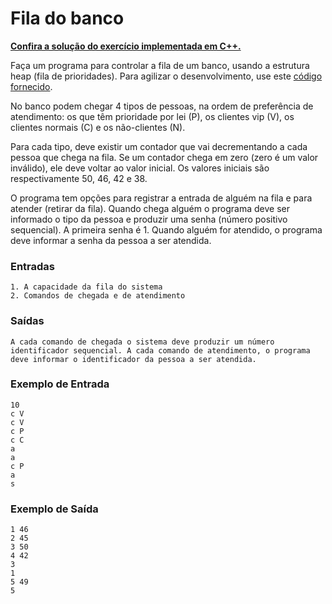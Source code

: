 # Fila do banco

**[Confira a solução do exercício implementada em C++.](08.cpp)**

Faça um programa para controlar a fila de um banco, usando a estrutura heap (fila de prioridades). Para agilizar o desenvolvimento, use este [código fornecido](codigoBase.cpp).

No banco podem chegar 4 tipos de pessoas, na ordem de preferência de atendimento: os que têm prioridade por lei (P), os clientes vip (V), os clientes normais (C) e os não-clientes (N).

Para cada tipo, deve existir um contador que vai decrementando a cada pessoa que chega na fila. Se um contador chega em zero (zero é um valor inválido), ele deve voltar ao valor inicial. Os valores iniciais são respectivamente 50, 46, 42 e 38.

O programa tem opções para registrar a entrada de alguém na fila e para atender (retirar da fila). Quando chega alguém o programa deve ser informado o tipo da pessoa e produzir uma senha (número positivo sequencial). A primeira senha é 1. Quando alguém for atendido, o programa deve informar a senha da pessoa a ser atendida.

### Entradas

```
1. A capacidade da fila do sistema
2. Comandos de chegada e de atendimento
```

### Saídas

```
A cada comando de chegada o sistema deve produzir um número identificador sequencial. A cada comando de atendimento, o programa deve informar o identificador da pessoa a ser atendida.
```

### Exemplo de Entrada

```
10
c V
c V
c P
c C
a
a
c P
a
s
```

### Exemplo de Saída

```
1 46
2 45
3 50
4 42
3
1
5 49
5
```

